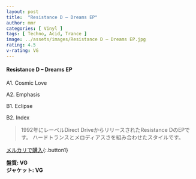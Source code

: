```yaml
---
layout: post
title:  "Resistance D – Dreams EP"
author: mmr
categories: [ Vinyl ]
tags: [ Techno, Acid, Trance ]
image: ../assets/images/Resistance D – Dreams EP.jpg
rating: 4.5
v-rating: VG
---
```


#### Resistance D – Dreams EP

A1. Cosmic Love

A2. Emphasis

B1. Eclipse

B2. Index

> 1992年にレーベルDirect DriveからリリースされたResistance DのEPです。
ハードトランスとメロディアスさを組み合わせたスタイルです。

[メルカリで購入](https://jp.mercari.com/item/m57187510380){:.button1}

<div class="mt-4 mb-4 d-flex align-items-center">
<strong class="mr-1">盤質: VG</strong>
</div>
<div class="mt-4 mb-4 d-flex align-items-center">
<strong class="mr-1">ジャケット: VG</strong>
</div>
